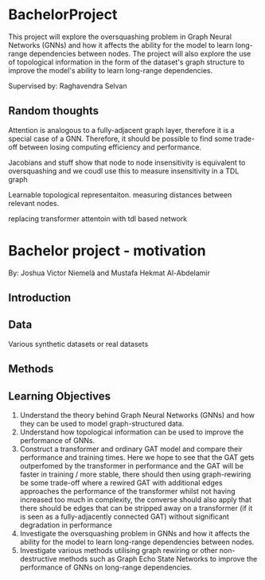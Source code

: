 # BachelorProject
This project will explore the oversquashing problem in Graph Neural Networks (GNNs) and how it affects the ability for the model to learn long-range dependencies between nodes.
The project will also explore the use of topological information in the form of the dataset's graph structure to improve the model's ability to learn long-range dependencies.  

Supervised by: Raghavendra Selvan  

## Random thoughts
Attention is analogous to a fully-adjacent graph layer, therefore it is a special case of a GNN.
Therefore, it should be possible to find some trade-off between losing computing efficiency and performance.

Jacobians and stuff show that node to node insensitivity is equivalent to oversquashing and we coudl use this to measure insensitivity in a TDL graph

Learnable topological representaiton.
measuring distances between relevant nodes.

replacing transformer attentoin with tdl based network


<!--
This might need to be moved to its own file or compiled to LaTeX
-->
# Bachelor project - motivation
By: Joshua Victor Niemelä and Mustafa Hekmat Al-Abdelamir
## Introduction

## Data
Various synthetic datasets or real datasets

## Methods

## Learning Objectives
1. Understand the theory behind Graph Neural Networks (GNNs) and how they can be used to model graph-structured data.
2. Understand how topological information can be used to improve the performance of GNNs.
3. Construct a transformer and ordinary GAT model and compare their performance and training times. Here we hope to see that the GAT gets outperfomed by the transformer in performance and the GAT will be faster in training / more stable, there should then using graph-rewiring be some trade-off where a rewired GAT with additional edges approaches the performance of the transformer whilst not having increased too much in complexity, the converse should also apply that there should be edges that can be stripped away on a transformer (if it is seen as a fully-adjacently connected GAT) without significant degradation in performance
5. Investigate the oversquashing problem in GNNs and how it affects the ability for the model to learn long-range dependencies between nodes.
6. Investigate various methods utilising graph rewiring or other non-destructive methods such as Graph Echo State Networks to improve the performance of GNNs on long-range dependencies.
